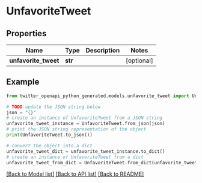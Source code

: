 # UnfavoriteTweet


## Properties

Name | Type | Description | Notes
------------ | ------------- | ------------- | -------------
**unfavorite_tweet** | **str** |  | [optional] 

## Example

```python
from twitter_openapi_python_generated.models.unfavorite_tweet import UnfavoriteTweet

# TODO update the JSON string below
json = "{}"
# create an instance of UnfavoriteTweet from a JSON string
unfavorite_tweet_instance = UnfavoriteTweet.from_json(json)
# print the JSON string representation of the object
print(UnfavoriteTweet.to_json())

# convert the object into a dict
unfavorite_tweet_dict = unfavorite_tweet_instance.to_dict()
# create an instance of UnfavoriteTweet from a dict
unfavorite_tweet_from_dict = UnfavoriteTweet.from_dict(unfavorite_tweet_dict)
```
[[Back to Model list]](../README.md#documentation-for-models) [[Back to API list]](../README.md#documentation-for-api-endpoints) [[Back to README]](../README.md)


